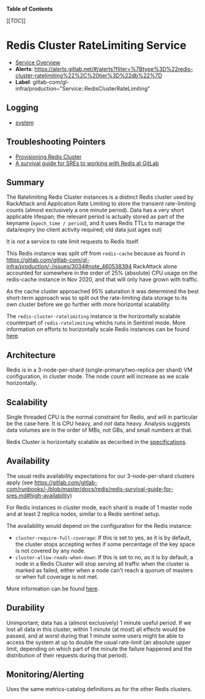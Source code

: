 <!-- MARKER: do not edit this section directly. Edit services/service-catalog.yml then run scripts/generate-docs -->

**Table of Contents**

[[_TOC_]]

# Redis Cluster RateLimiting Service

* [Service Overview](https://dashboards.gitlab.net/d/redis-cluster-ratelimiting-main/redis-cluster-ratelimiting-overview)
* **Alerts**: <https://alerts.gitlab.net/#/alerts?filter=%7Btype%3D%22redis-cluster-ratelimiting%22%2C%20tier%3D%22db%22%7D>
* **Label**: gitlab-com/gl-infra/production~"Service::RedisClusterRateLimiting"

## Logging

* [system]()

## Troubleshooting Pointers

* [Provisioning Redis Cluster](../redis/provisioning-redis-cluster.md)
* [A survival guide for SREs to working with Redis at GitLab](../redis/redis-survival-guide-for-sres.md)
<!-- END_MARKER -->

## Summary

The Ratelimiting Redis Cluster instances is a distinct Redis cluster used by RackAttack and Application Rate Limiting
to store the transient rate-limiting counts (almost exclusively a one minute period).  Data has a very short applicable lifespan;
the relevant period is actually stored as part of the keyname (`epoch_time / period`), and it uses Redis TTLs to
manage the data/expiry (no client activity required; old data just ages out)

It is _not_ a service to rate limit requests to Redis itself.

This Redis instance was split off from `redis-cache` because as found in <https://gitlab.com/gitlab-com/gl-infra/production/-/issues/3034#note_460538394> RackAttack
alone accounted for somewhere in the order of 25% (absolute) CPU usage on the redis-cache instance in Nov 2020, and that will
only have grown with traffic.

As the cache cluster approached 95% saturation it was determined the best short-term approach was to split out the rate-limiting
data storage to its own cluster before we go further with more horizontal scalability.

The `redis-cluster-ratelimiting` instance is the horizontally scalable
counterpart of `redis-ratelimiting` whichs runs in Sentinel mode. More
information on efforts to horizontally scale Redis instances can be found [here](https://gitlab.com/groups/gitlab-com/gl-infra/-/epics/823).

## Architecture

Redis is in a 3-node-per-shard (single-primary/two-replica per shard) VM configuration, in
cluster mode. The node count will increase as we scale horizontally.

<!-- ## Performance -->

## Scalability

Single threaded CPU is the normal constraint for Redis, and will in particular be the case here.  It is CPU heavy, and _not_ data
heavy. Analysis suggests data volumes are in the order of MBs, not GBs, and small numbers at that.

Redis Cluster is horizontally scalable as decsribed in the
[specifications](https://redis.io/docs/reference/cluster-spec/).

## Availability

The usual redis availability expectations for our 3-node-per-shard clusters apply (see <https://gitlab.com/gitlab-com/runbooks/-/blob/master/docs/redis/redis-survival-guide-for-sres.md#high-availability>)

For Redis instances in cluster mode, each shard is made of 1 master node and at
least 2 replica nodes, similar to a Redis sentinel setup.

The availability would depend on the configuration for the Redis instance:

* `cluster-require-full-coverage`: If this is set to yes, as it is by default,
  the cluster stops accepting writes if some percentage of the key space is not
  covered by any node.
* `cluster-allow-reads-when-down`: If this is set to no, as it is by default,
  a node in a Redis Cluster will stop serving all traffic when the cluster is
  marked as failed, either when a node can't reach a quorum of masters or when
  full coverage is not met.

More information can be found
[here](https://redis.io/docs/management/scaling/).

## Durability

Unimportant; data has a (almost exclusively) 1 minute useful period.  If we lost all data in this cluster, within 1 minute (at most) all effects would be passed, and at worst during that 1 minute some users might be able to access the system at up to double the usual rate-limit (an absolute upper limit, depending on which part of the minute the failure happened and the distribution of their requests during that period).

<!-- ## Security/Compliance -->

## Monitoring/Alerting

Uses the same metrics-catalog definitions as for the other Redis clusters.

<!-- ## Links to further Documentation -->
